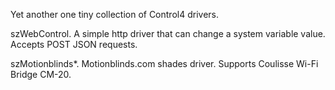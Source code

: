 Yet another one tiny collection of Control4 drivers.

szWebControl. A simple http driver that can change a system variable value.
Accepts POST JSON requests.

szMotionblinds*. Motionblinds.com shades driver. Supports Coulisse Wi-Fi Bridge CM-20.
